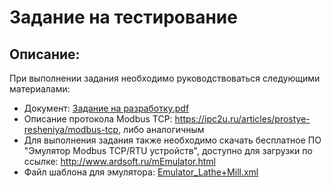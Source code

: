 # Задание на тестирование

## Описание:
При выполнении задания необходимо руководствоваться следующими материалами:
* Документ: [Задание на разработку.pdf](https://github.com/AlexSilver75/TestForCandidate/blob/main/%D0%97%D0%B0%D0%B4%D0%B0%D0%BD%D0%B8%D0%B5%20%D0%BD%D0%B0%20%D1%80%D0%B0%D0%B7%D1%80%D0%B0%D0%B1%D0%BE%D1%82%D0%BA%D1%83.pdf)
* Описание протокола Modbus TCP: https://ipc2u.ru/articles/prostye-resheniya/modbus-tcp, либо аналогичным
* Для выполнения задания также необходимо скачать бесплатное ПО "Эмулятор Modbus TCP/RTU устройств", доступно для загрузки по ссылке: http://www.ardsoft.ru/mEmulator.html
* Файл шаблона для эмулятора: [Emulator_Lathe+Mill.xml](https://github.com/AlexSilver75/TestForCandidate/blob/main/Modbus.Emulator/Emulator_Lathe%2BMill.xml)

